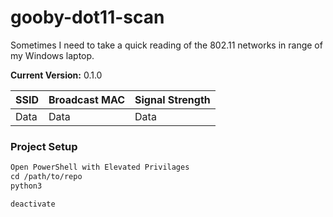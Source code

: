 # gooby-dot11-scan

Sometimes I need to take a quick reading of the 802.11 networks in range of my Windows laptop.

**Current Version:** 0.1.0

| **SSID** | **Broadcast MAC** | **Signal Strength**|
| --- | --- | --- |
| Data | Data | Data |

### Project Setup

```txt
Open PowerShell with Elevated Privilages
cd /path/to/repo
python3 

deactivate
```
